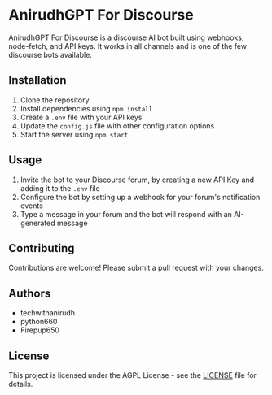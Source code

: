 # AnirudhGPT For Discourse

AnirudhGPT For Discourse is a discourse AI bot built using webhooks, node-fetch, and API keys. It works in all channels and is one of the few discourse bots available.

## Installation

1. Clone the repository
2. Install dependencies using `npm install`
3. Create a `.env` file with your API keys
4. Update the `config.js` file with other configuration options
5. Start the server using `npm start`

## Usage

1. Invite the bot to your Discourse forum, by creating a new API Key and adding it to the `.env` file
2. Configure the bot by setting up a webhook for your forum's notification events
3. Type a message in your forum and the bot will respond with an AI-generated message

## Contributing

Contributions are welcome! Please submit a pull request with your changes.

## Authors

- techwithanirudh
- python660
- Firepup650

## License

This project is licensed under the AGPL License - see the [LICENSE](LICENSE) file for details.
